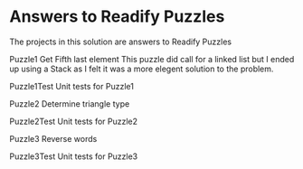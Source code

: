 Answers to Readify Puzzles
=======

The projects in this solution are answers to Readify Puzzles

Puzzle1
Get Fifth last element
This puzzle did call for a linked list but I ended up using a Stack as I felt it was a more elegent solution to the problem.

Puzzle1Test
Unit tests for Puzzle1

Puzzle2
Determine triangle type

Puzzle2Test
Unit tests for Puzzle2

Puzzle3
Reverse words

Puzzle3Test
Unit tests for Puzzle3

